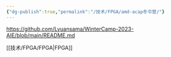 ```yaml
---
{"dg-publish":true,"permalink":"/技术/FPGA/amd-acap冬令营/"}
---
```



https://github.com/Lyuansama/WinterCamp-2023-AIE/blob/main/README.md

[[技术/FPGA/FPGA\|FPGA]]
